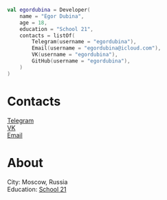 ```kotlin
val egordubina = Developer(
    name = "Egor Dubina",
    age = 18,
    education = "School 21",
    contacts = listOf(
        Telegram(username = "egordubina"),
        Email(username = "egordubina@icloud.com"),
        VK(username = "egordubina"),
        GitHub(username = "egordubina"),
    )
)
```
# Contacts
[Telegram](https://t.me/egordubina)<br/>
[VK](https://vk.com/egordubina)<br/>
[Email](mailto:egordubina@icloud.com)

# About
City: Moscow, Russia<br/>
Education: [School 21](https://21-school.ru)
